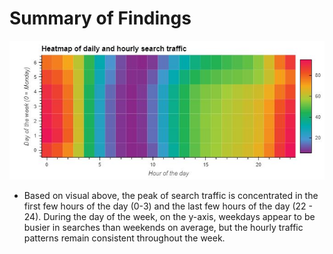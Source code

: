 # Summary of Findings
![Heatmap](Images/HeatMap.JPG)
* Based on visual above, the peak of search traffic is concentrated in the first few hours of the day (0-3) and the last few hours of the day (22 - 24).  During the day of the week, on the y-axis, weekdays appear to be busier in searches than weekends on average, but the hourly traffic patterns remain consistent throughout the week.
